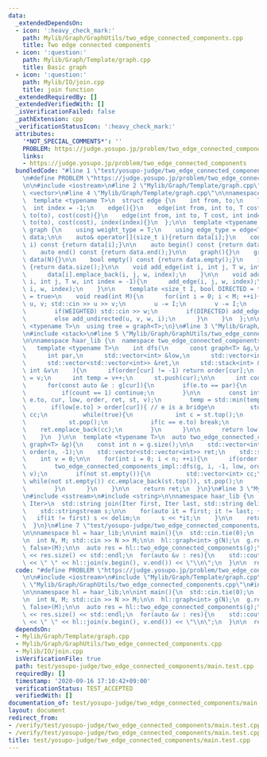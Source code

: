```yaml
---
data:
  _extendedDependsOn:
  - icon: ':heavy_check_mark:'
    path: Mylib/Graph/GraphUtils/two_edge_connected_components.cpp
    title: Two edge connected components
  - icon: ':question:'
    path: Mylib/Graph/Template/graph.cpp
    title: Basic graph
  - icon: ':question:'
    path: Mylib/IO/join.cpp
    title: join function
  _extendedRequiredBy: []
  _extendedVerifiedWith: []
  _isVerificationFailed: false
  _pathExtension: cpp
  _verificationStatusIcon: ':heavy_check_mark:'
  attributes:
    '*NOT_SPECIAL_COMMENTS*': ''
    PROBLEM: https://judge.yosupo.jp/problem/two_edge_connected_components
    links:
    - https://judge.yosupo.jp/problem/two_edge_connected_components
  bundledCode: "#line 1 \"test/yosupo-judge/two_edge_connected_components/main.test.cpp\"\
    \n#define PROBLEM \"https://judge.yosupo.jp/problem/two_edge_connected_components\"\
    \n\n#include <iostream>\n#line 2 \"Mylib/Graph/Template/graph.cpp\"\n#include\
    \ <vector>\n#line 4 \"Mylib/Graph/Template/graph.cpp\"\n\nnamespace haar_lib {\n\
    \  template <typename T>\n  struct edge {\n    int from, to;\n    T cost;\n  \
    \  int index = -1;\n    edge(){}\n    edge(int from, int to, T cost): from(from),\
    \ to(to), cost(cost){}\n    edge(int from, int to, T cost, int index): from(from),\
    \ to(to), cost(cost), index(index){}\n  };\n\n  template <typename T>\n  struct\
    \ graph {\n    using weight_type = T;\n    using edge_type = edge<T>;\n\n    std::vector<std::vector<edge<T>>>\
    \ data;\n\n    auto& operator[](size_t i){return data[i];}\n    const auto& operator[](size_t\
    \ i) const {return data[i];}\n\n    auto begin() const {return data.begin();}\n\
    \    auto end() const {return data.end();}\n\n    graph(){}\n    graph(int N):\
    \ data(N){}\n\n    bool empty() const {return data.empty();}\n    int size() const\
    \ {return data.size();}\n\n    void add_edge(int i, int j, T w, int index = -1){\n\
    \      data[i].emplace_back(i, j, w, index);\n    }\n\n    void add_undirected(int\
    \ i, int j, T w, int index = -1){\n      add_edge(i, j, w, index);\n      add_edge(j,\
    \ i, w, index);\n    }\n\n    template <size_t I, bool DIRECTED = true, bool WEIGHTED\
    \ = true>\n    void read(int M){\n      for(int i = 0; i < M; ++i){\n        int\
    \ u, v; std::cin >> u >> v;\n        u -= I;\n        v -= I;\n        T w = 1;\n\
    \        if(WEIGHTED) std::cin >> w;\n        if(DIRECTED) add_edge(u, v, w, i);\n\
    \        else add_undirected(u, v, w, i);\n      }\n    }\n  };\n\n  template\
    \ <typename T>\n  using tree = graph<T>;\n}\n#line 3 \"Mylib/Graph/GraphUtils/two_edge_connected_components.cpp\"\
    \n#include <stack>\n#line 5 \"Mylib/Graph/GraphUtils/two_edge_connected_components.cpp\"\
    \n\nnamespace haar_lib {\n  namespace two_edge_connected_components_impl {\n \
    \   template <typename T>\n    int dfs(\n      const graph<T> &g,\n      int cur,\n\
    \      int par,\n      std::vector<int> &low,\n      std::vector<int> &order,\n\
    \      std::vector<std::vector<int>> &ret,\n      std::stack<int> &st,\n     \
    \ int &v\n    ){\n      if(order[cur] != -1) return order[cur];\n      order[cur]\
    \ = v;\n      int temp = v++;\n      st.push(cur);\n\n      int count = 0;\n\n\
    \      for(const auto &e : g[cur]){\n        if(e.to == par){\n          ++count;\n\
    \          if(count == 1) continue;\n        }\n\n        const int t = dfs(g,\
    \ e.to, cur, low, order, ret, st, v);\n        temp = std::min(temp, t);\n\n \
    \       if(low[e.to] > order[cur]){ // e is a bridge\n          std::vector<int>\
    \ cc;\n          while(true){\n            int c = st.top();\n            cc.emplace_back(c);\n\
    \            st.pop();\n            if(c == e.to) break;\n          }\n      \
    \    ret.emplace_back(cc);\n        }\n      }\n\n      return low[cur] = temp;\n\
    \    }\n  }\n\n  template <typename T>\n  auto two_edge_connected_components(const\
    \ graph<T> &g){\n    const int n = g.size();\n\n    std::vector<int> low(n, -1),\
    \ order(n, -1);\n    std::vector<std::vector<int>> ret;\n    std::stack<int> st;\n\
    \    int v = 0;\n\n    for(int i = 0; i < n; ++i){\n      if(order[i] == -1){\n\
    \        two_edge_connected_components_impl::dfs(g, i, -1, low, order, ret, st,\
    \ v);\n        if(not st.empty()){\n          std::vector<int> cc;\n         \
    \ while(not st.empty()) cc.emplace_back(st.top()), st.pop();\n          ret.emplace_back(cc);\n\
    \        }\n      }\n    }\n\n    return ret;\n  }\n}\n#line 3 \"Mylib/IO/join.cpp\"\
    \n#include <sstream>\n#include <string>\n\nnamespace haar_lib {\n  template <typename\
    \ Iter>\n  std::string join(Iter first, Iter last, std::string delim = \" \"){\n\
    \    std::stringstream s;\n\n    for(auto it = first; it != last; ++it){\n   \
    \   if(it != first) s << delim;\n      s << *it;\n    }\n\n    return s.str();\n\
    \  }\n}\n#line 7 \"test/yosupo-judge/two_edge_connected_components/main.test.cpp\"\
    \n\nnamespace hl = haar_lib;\n\nint main(){\n  std::cin.tie(0);\n  std::ios::sync_with_stdio(false);\n\
    \n  int N, M; std::cin >> N >> M;\n\n  hl::graph<int> g(N);\n  g.read<0, false,\
    \ false>(M);\n\n  auto res = hl::two_edge_connected_components(g);\n\n  std::cout\
    \ << res.size() << std::endl;\n  for(auto &v : res){\n    std::cout << v.size()\
    \ << \" \" << hl::join(v.begin(), v.end()) << \"\\n\";\n  }\n\n  return 0;\n}\n"
  code: "#define PROBLEM \"https://judge.yosupo.jp/problem/two_edge_connected_components\"\
    \n\n#include <iostream>\n#include \"Mylib/Graph/Template/graph.cpp\"\n#include\
    \ \"Mylib/Graph/GraphUtils/two_edge_connected_components.cpp\"\n#include \"Mylib/IO/join.cpp\"\
    \n\nnamespace hl = haar_lib;\n\nint main(){\n  std::cin.tie(0);\n  std::ios::sync_with_stdio(false);\n\
    \n  int N, M; std::cin >> N >> M;\n\n  hl::graph<int> g(N);\n  g.read<0, false,\
    \ false>(M);\n\n  auto res = hl::two_edge_connected_components(g);\n\n  std::cout\
    \ << res.size() << std::endl;\n  for(auto &v : res){\n    std::cout << v.size()\
    \ << \" \" << hl::join(v.begin(), v.end()) << \"\\n\";\n  }\n\n  return 0;\n}\n"
  dependsOn:
  - Mylib/Graph/Template/graph.cpp
  - Mylib/Graph/GraphUtils/two_edge_connected_components.cpp
  - Mylib/IO/join.cpp
  isVerificationFile: true
  path: test/yosupo-judge/two_edge_connected_components/main.test.cpp
  requiredBy: []
  timestamp: '2020-09-16 17:10:42+09:00'
  verificationStatus: TEST_ACCEPTED
  verifiedWith: []
documentation_of: test/yosupo-judge/two_edge_connected_components/main.test.cpp
layout: document
redirect_from:
- /verify/test/yosupo-judge/two_edge_connected_components/main.test.cpp
- /verify/test/yosupo-judge/two_edge_connected_components/main.test.cpp.html
title: test/yosupo-judge/two_edge_connected_components/main.test.cpp
---
```

